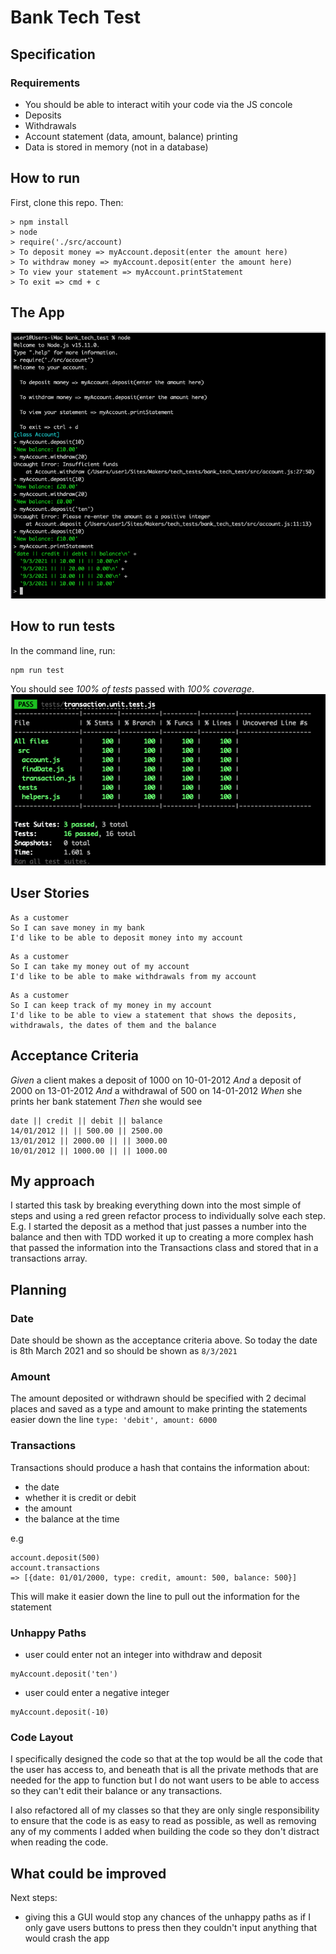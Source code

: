 # Bank Tech Test

## Specification
### Requirements
- You should be able to interact witih your code via the JS concole
- Deposits
- Withdrawals
- Account statement (data, amount, balance) printing
- Data is stored in memory (not in a database)

## How to run 

First, clone this repo. Then:
```
> npm install
> node
> require('./src/account)
> To deposit money => myAccount.deposit(enter the amount here)
> To withdraw money => myAccount.deposit(enter the amount here)
> To view your statement => myAccount.printStatement
> To exit => cmd + c
```

## The App
<img src='./images/Bank_App.png'>

## How to run tests

In the command line, run:
```
npm run test
```

You should see *100% of tests* passed with *100% coverage*.
<img src='./images/Bank_App_tests.png'>

## User Stories
```
As a customer
So I can save money in my bank
I'd like to be able to deposit money into my account
```
```
As a customer
So I can take my money out of my account
I'd like to be able to make withdrawals from my account
```
```
As a customer
So I can keep track of my money in my account
I'd like to be able to view a statement that shows the deposits, withdrawals, the dates of them and the balance
```

## Acceptance Criteria
*Given* a client makes a deposit of 1000 on 10-01-2012
*And* a deposit of 2000 on 13-01-2012
*And* a withdrawal of 500 on 14-01-2012
*When* she prints her bank statement
*Then* she would see
```
date || credit || debit || balance
14/01/2012 || || 500.00 || 2500.00
13/01/2012 || 2000.00 || || 3000.00
10/01/2012 || 1000.00 || || 1000.00
```

## My approach
I started this task by breaking everything down into the most simple of steps and using a red green refactor process to individually solve each step. E.g. I started the deposit as a method that just passes a number into the balance and then with TDD worked it up to creating a more complex hash that passed the information into the Transactions class and stored that in a transactions array. 

## Planning
### Date
Date should be shown as the acceptance criteria above.
So today the date is 8th March 2021 and so should be shown as
```8/3/2021```

### Amount
The amount deposited or withdrawn should be specified with 2 decimal places and saved as a type and amount to make printing the statements easier down the line
```type: 'debit', amount: 6000```

### Transactions
Transactions should produce a hash that contains the information about:
- the date
- whether it is credit or debit
- the amount
- the balance at the time

e.g 
```
account.deposit(500)
account.transactions
=> [{date: 01/01/2000, type: credit, amount: 500, balance: 500}]
```
This will make it easier down the line to pull out the information for the statement

### Unhappy Paths
- user could enter not an integer into withdraw and deposit
```
myAccount.deposit('ten')
```
- user could enter a negative integer
```
myAccount.deposit(-10)
```
### Code Layout
I specifically designed the code so that at the top would be all the code that the user has access to, and beneath that is all the private methods that are needed for the app to function but I do not want users to be able to access so they can't edit their balance or any transactions.

I also refactored all of my classes so that they are only single responsibility to ensure that the code is as easy to read as possible, as well as removing any of my comments I added when building the code so they don't distract when reading the code. 

## What could be improved
Next steps:
- giving this a GUI would stop any chances of the unhappy paths as if I only gave users buttons to press then they couldn't input anything that would crash the app
